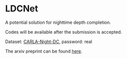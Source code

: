 # LDCNet
A potential solution for nighttime depth completion. 

Codes will be available after the submission is accepted.

Dataset: [CARLA-Night-DC](https://pan.baidu.com/s/1hphimkVVyH5Wx1tOnq109Q), password: real

The arxiv preprint can be found [here](https://arxiv.org/pdf/2306.14538.pdf).
